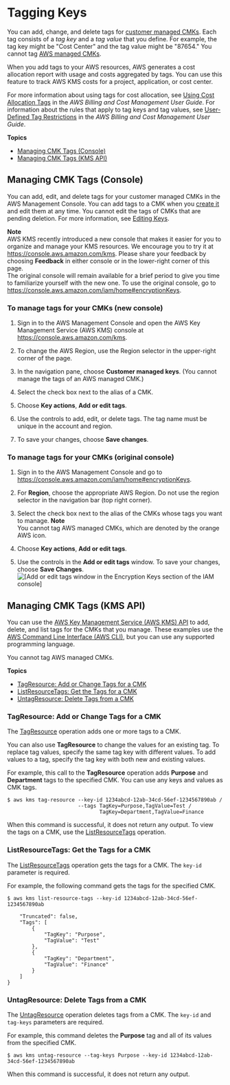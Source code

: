 # Tagging Keys<a name="tagging-keys"></a>

You can add, change, and delete tags for [customer managed CMKs](concepts.md#master_keys)\. Each tag consists of a *tag key* and a *tag value* that you define\. For example, the tag key might be "Cost Center" and the tag value might be "87654\." You cannot tag [AWS managed CMKs](concepts.md#master_keys)\.

When you add tags to your AWS resources, AWS generates a cost allocation report with usage and costs aggregated by tags\. You can use this feature to track AWS KMS costs for a project, application, or cost center\.

For more information about using tags for cost allocation, see [Using Cost Allocation Tags](https://docs.aws.amazon.com/awsaccountbilling/latest/aboutv2/cost-alloc-tags.html) in the *AWS Billing and Cost Management User Guide*\. For information about the rules that apply to tag keys and tag values, see [User\-Defined Tag Restrictions](https://docs.aws.amazon.com/awsaccountbilling/latest/aboutv2/allocation-tag-restrictions.html) in the *AWS Billing and Cost Management User Guide*\.

**Topics**
+ [Managing CMK Tags \(Console\)](#manage-tags)
+ [Managing CMK Tags \(KMS API\)](#manage-tags-api)

## Managing CMK Tags \(Console\)<a name="manage-tags"></a>

You can add, edit, and delete tags for your customer managed CMKs in the AWS Management Console\. You can add tags to a CMK when you [create it](create-keys.md) and edit them at any time\. You cannot edit the tags of CMKs that are pending deletion\. For more information, see [Editing Keys](editing-keys.md)\. 

**Note**  
AWS KMS recently introduced a new console that makes it easier for you to organize and manage your KMS resources\. We encourage you to try it at [https://console\.aws\.amazon\.com/kms](https://console.aws.amazon.com/kms)\. Please share your feedback by choosing **Feedback** in either console or in the lower\-right corner of this page\.  
The original console will remain available for a brief period to give you time to familiarize yourself with the new one\. To use the original console, go to [https://console\.aws\.amazon\.com/iam/home\#encryptionKeys](https://console.aws.amazon.com/iam/home#encryptionKeys)\.

### To manage tags for your CMKs \(new console\)<a name="tagging-keys-kms-console"></a>

1. Sign in to the AWS Management Console and open the AWS Key Management Service \(AWS KMS\) console at [https://console\.aws\.amazon\.com/kms](https://console.aws.amazon.com/kms)\.

1. To change the AWS Region, use the Region selector in the upper\-right corner of the page\.

1. In the navigation pane, choose **Customer managed keys**\. \(You cannot manage the tags of an AWS managed CMK\.\)

1. Select the check box next to the alias of a CMK\.

1. Choose **Key actions**, **Add or edit tags**\.

1. Use the controls to add, edit, or delete tags\. The tag name must be unique in the account and region\.

1. To save your changes, choose **Save changes**\.

### To manage tags for your CMKs \(original console\)<a name="tagging-keys-iam-console"></a>

1. Sign in to the AWS Management Console and go to [https://console\.aws\.amazon\.com/iam/home\#encryptionKeys](https://console.aws.amazon.com/iam/home#encryptionKeys)\.

1. For **Region**, choose the appropriate AWS Region\. Do not use the region selector in the navigation bar \(top right corner\)\.

1. Select the check box next to the alias of the CMKs whose tags you want to manage\.
**Note**  
You cannot tag AWS managed CMKs, which are denoted by the orange AWS icon\.

1. Choose **Key actions**, **Add or edit tags**\.

1. Use the controls in the **Add or edit tags** window\. To save your changes, choose **Save Changes**\.  
![\[Add or edit tags window in the Encryption Keys section of the IAM console\]](http://docs.aws.amazon.com/kms/latest/developerguide/images/console-tags-modal.png)

## Managing CMK Tags \(KMS API\)<a name="manage-tags-api"></a>

You can use the [AWS Key Management Service \(AWS KMS\) API](https://docs.aws.amazon.com/kms/latest/APIReference/) to add, delete, and list tags for the CMKs that you manage\. These examples use the [AWS Command Line Interface \(AWS CLI\)](https://aws.amazon.com/cli/), but you can use any supported programming language\. 

You cannot tag AWS managed CMKs\.

**Topics**
+ [TagResource: Add or Change Tags for a CMK](#tagging-keys-tag-resource)
+ [ListResourceTags: Get the Tags for a CMK](#tagging-keys-list-resource-tags)
+ [UntagResource: Delete Tags from a CMK](#tagging-keys-untag-resource)

### TagResource: Add or Change Tags for a CMK<a name="tagging-keys-tag-resource"></a>

The [TagResource](https://docs.aws.amazon.com/kms/latest/APIReference/API_TagResource.html) operation adds one or more tags to a CMK\.

You can also use **TagResource** to change the values for an existing tag\. To replace tag values, specify the same tag key with different values\. To add values to a tag, specify the tag key with both new and existing values\.

For example, this call to the **TagResource** operation adds **Purpose** and **Department** tags to the specified CMK\. You can use any keys and values as CMK tags\.

```
$ aws kms tag-resource --key-id 1234abcd-12ab-34cd-56ef-1234567890ab /
                       --tags TagKey=Purpose,TagValue=Test /
                              TagKey=Department,TagValue=Finance
```

When this command is successful, it does not return any output\. To view the tags on a CMK, use the [ListResourceTags](https://docs.aws.amazon.com/kms/latest/APIReference/API_ListResourceTags.html) operation\.

### ListResourceTags: Get the Tags for a CMK<a name="tagging-keys-list-resource-tags"></a>

The [ListResourceTags](https://docs.aws.amazon.com/kms/latest/APIReference/API_ListResourceTags.html) operation gets the tags for a CMK\. The `key-id` parameter is required\.

For example, the following command gets the tags for the specified CMK\.

```
$ aws kms list-resource-tags --key-id 1234abcd-12ab-34cd-56ef-1234567890ab
       
    "Truncated": false,
    "Tags": [
        {
            "TagKey": "Purpose",
            "TagValue": "Test"
        },
        {
            "TagKey": "Department",
            "TagValue": "Finance"
        }
    ]
}
```

### UntagResource: Delete Tags from a CMK<a name="tagging-keys-untag-resource"></a>

The [UntagResource](https://docs.aws.amazon.com/kms/latest/APIReference/API_UntagResource.html) operation deletes tags from a CMK\. The `key-id` and `tag-keys` parameters are required\.

For example, this command deletes the **Purpose** tag and all of its values from the specified CMK\.

```
$ aws kms untag-resource --tag-keys Purpose --key-id 1234abcd-12ab-34cd-56ef-1234567890ab
```

When this command is successful, it does not return any output\.